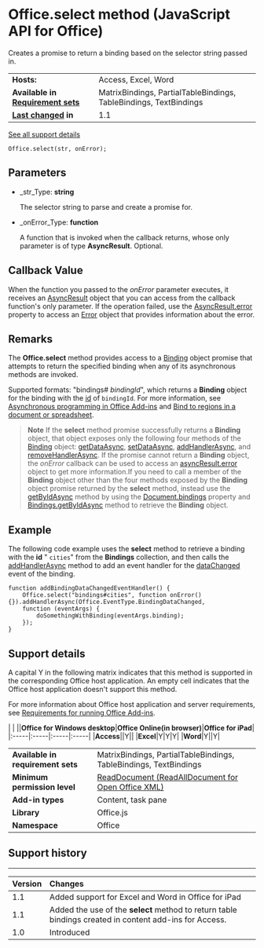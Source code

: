 
# Office.select method (JavaScript API for Office)
Creates a promise to return a binding based on the selector string passed in.

|||
|:-----|:-----|
|**Hosts:**|Access, Excel, Word|
|**Available in [Requirement sets](http://msdn.microsoft.com/library/6b6702f2-b0a5-46ab-a356-8dda897ca8ae%28Office.15%29.aspx)**|MatrixBindings, PartialTableBindings, TableBindings, TextBindings|
|**[Last changed](#bk_history) in**|1.1|
[See all support details](#bk_support)

```
Office.select(str, onError);
```


## Parameters


-  _str_Type:  **string**
    
    The selector string to parse and create a promise for.
    

-  _onError_Type:  **function**
    
    A function that is invoked when the callback returns, whose only parameter is of type  **AsyncResult**. Optional.
    

## Callback Value

When the function you passed to the  _onError_ parameter executes, it receives an [AsyncResult](../reference/shared/asyncresult-object.md) object that you can access from the callback function's only parameter. If the operation failed, use the [AsyncResult.error](../reference/shared/asyncresult/error-property.md) property to access an [Error](../reference/shared/error/error-object.md) object that provides information about the error.


## Remarks

The  **Office.select** method provides access to a [Binding](../reference/shared/binding-object/binding-object.md) object promise that attempts to return the specified binding when any of its asynchronous methods are invoked.

Supported formats: "bindings# _bindingId_", which returns a  **Binding** object for the binding with the [id](../reference/shared/binding-object/id-property.md) of `bindingId`. For more information, see [Asynchronous programming in Office Add-ins](http://msdn.microsoft.com/library/7fe6bb42-3178-4d96-85f5-af5caea7b950%28Office.15%29.aspx#AsyncProgramming_PromisesPattern) and [Bind to regions in a document or spreadsheet](http://msdn.microsoft.com/library/5bf788db-d788-4d91-bcb6-fc3913b40012%28Office.15%29.aspx).


 >**Note**  If the  **select** method promise successfully returns a **Binding** object, that object exposes only the following four methods of the [Binding](../reference/shared/binding-object/binding-object.md) object: [getDataAsync](../reference/shared/binding-object/getdataasync-method.md), [setDataAsync](../reference/shared/binding-object/setdataasync-method.md), [addHandlerAsync](../reference/shared/binding-object/addhandlerasync-method.md), and [removeHandlerAsync](../reference/shared/binding-object/removehandlerasync-method.md). If the promise cannot return a  **Binding** object, the _onError_ callback can be used to access an [asyncResult.error](../reference/shared/asyncresult/error-property.md) object to get more information.If you need to call a member of the  **Binding** object other than the four methods exposed by the **Binding** object promise returned by the **select** method, instead use the [getByIdAsync](../reference/shared/bindings-object/getbyidasync-method.md) method by using the [Document.bindings](../reference/shared/document/bindings-property.md) property and [Bindings.getByIdAsync](../reference/shared/bindings-object/getbyidasync-method.md) method to retrieve the **Binding** object.


## Example

The following code example uses the  **select** method to retrieve a binding with the **id** " `cities`" from the  **Bindings** collection, and then calls the [addHandlerAsync](../reference/shared/binding-object/addhandlerasync-method.md) method to add an event handler for the [dataChanged](../reference/shared/binding-object/data-changed-event/bindingdatachanged-event.md) event of the binding.


```
function addBindingDataChangedEventHandler() {
    Office.select("bindings#cities", function onError(){}).addHandlerAsync(Office.EventType.BindingDataChanged,
    function (eventArgs) {
        doSomethingWithBinding(eventArgs.binding);
    });
}

```




## Support details
<a name="bk_support"> </a>

A capital Y in the following matrix indicates that this method is supported in the corresponding Office host application. An empty cell indicates that the Office host application doesn't support this method.

For more information about Office host application and server requirements, see [Requirements for running Office Add-ins](http://msdn.microsoft.com/library/67340567-bb9a-498c-96d3-3f52f28c16bc%28Office.15%29.aspx).


|
|
||**Office for Windows desktop**|**Office Online(in browser)**|**Office for iPad**|
|:-----|:-----|:-----|:-----|
|**Access**||Y||
|**Excel**|Y|Y|Y|
|**Word**|Y||Y|

|||
|:-----|:-----|
|**Available in requirement sets**|MatrixBindings, PartialTableBindings, TableBindings, TextBindings|
|**Minimum permission level**|[ReadDocument (ReadAllDocument for Open Office XML)](http://msdn.microsoft.com/library/da2efadc-4ebf-45fe-be39-397ac1eb1dbd%28Office.15%29.aspx)|
|**Add-in types**|Content, task pane|
|**Library**|Office.js|
|**Namespace**|Office|

## Support history
<a name="bk_history"> </a>


****


|**Version**|**Changes**|
|:-----|:-----|
|1.1|Added support for Excel and Word in Office for iPad|
|1.1|Added the use of the  **select** method to return table bindings created in content add-ins for Access.|
|1.0|Introduced|
